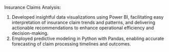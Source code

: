 Insurance Claims Analysis:
1. Developed insightful data visualizations using Power BI, facilitating easy interpretation of insurance claim trends and patterns, and delivering actionable recommendations to enhance operational efficiency and decision-making.
2. Employed predictive modeling in Python with Pandas, enabling accurate forecasting of claim processing timelines and outcomes.
